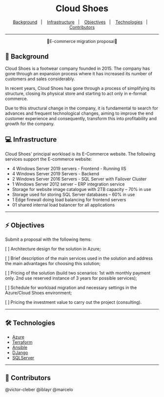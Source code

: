 <h1 align="center">Cloud Shoes</h1>

<p align="center">
 <a href="#background">Background</a>&nbsp;&nbsp;&nbsp;|&nbsp;&nbsp;&nbsp;
 <a href="#infrastrucutre">Infrastructure</a>&nbsp;&nbsp;&nbsp;|&nbsp;&nbsp;&nbsp; 
 <a href="#objectives">Objectives</a>&nbsp;&nbsp;&nbsp;|&nbsp;&nbsp;&nbsp;
 <a href="#technologies">Technologies</a>&nbsp;&nbsp;&nbsp;|&nbsp;&nbsp;&nbsp; 
 <a href="#contributors">Contributors</a>
</p>
<hr>
<p align="center">🚀E-commerce migration proposal🚀</p>

## 👋 Background

Cloud Shoes is a footwear company founded in 2015.
The company has gone through an expansion process where it has increased its number of customers and sales considerably.

In recent years, Cloud Shoes has gone through a process of simplifying its structure, closing its physical store and starting to act only in e-format commerce.

Due to this structural change in the company, it is fundamental to search for advances and frequent technological changes, aiming to improve the end customer experience and
consequently, transform this into profitability and growth for the company.

## 💻 Infrastructure

Cloud Shoes' principal workload is its E-Commerce website. The following services support the E-commerce website:

- 4 Windows Server 2019 servers - Frontend - Running IIS
- 4 Windows Server 2019 Servers - Backend
- 2 Windows Server 2016 Servers - SQL Server with Failover Cluster
- 1 Windows Server 2012 server – ERP integration service
- Storage for website image catalogue with 2TB capacity – 70% in use
- Storage used for storing SQL Server databases – 60% in use
- 1 Edge firewall doing load balancing for frontend servers
- 01 shared internal load balancer for all applications
<hr>

## ⚡ Objectives

Submit a proposal with the following items:

[ ] Architecture design for the solution in Azure;

[ ] Brief description of the main services used in the solution and address the main advantages for choosing this solution;

[ ] Pricing of the solution (build two scenarios: 1st with monthly payment only. 2nd use reserved instance of 3 years for possible services);

[ ] Schedule for workload migration and necessary settings in the Azure/Cloud Shoes environment;

[ ] Pricing the investment value to carry out the project (consulting).

<hr>

## 🛠 Technologies

- [Azure](azure.microsoft.com/)
- [Terraform](https://registry.terraform.io)
- [Ansible](https://ansible.com)
- [DJango](https://www.djangoproject.com/)
- [SQLServer](https://www.microsoft.com/en-us/sql-server)
<hr>


## 🤝  Contributors
@victor-cleber
@iblayr
@marcelo